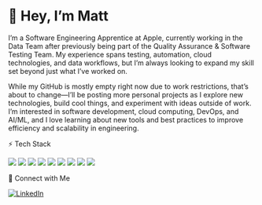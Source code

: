 # 👋 Hey, I’m Matt

I’m a Software Engineering Apprentice at Apple, currently working in the Data Team after previously being part of the Quality Assurance & Software Testing Team. My experience spans testing, automation, cloud technologies, and data workflows, but I’m always looking to expand my skill set beyond just what I’ve worked on.

While my GitHub is mostly empty right now due to work restrictions, that’s about to change—I’ll be posting more personal projects as I explore new technologies, build cool things, and experiment with ideas outside of work. I’m interested in software development, cloud computing, DevOps, and AI/ML, and I love learning about new tools and best practices to improve efficiency and scalability in engineering.

⚡ Tech Stack
<p align="left">
  <img src="https://img.shields.io/badge/-HTML5-E34F26?style=flat&logo=html5&logoColor=white" />
  <img src="https://img.shields.io/badge/-CSS3-1572B6?style=flat&logo=css3&logoColor=white" />
  <img src="https://img.shields.io/badge/-Python-3776AB?style=flat&logo=python&logoColor=white" />
  <img src="https://img.shields.io/badge/-Java-007396?style=flat&logo=java&logoColor=white" />
  <img src="https://img.shields.io/badge/-Ruby-CC342D?style=flat&logo=ruby&logoColor=white" />
  <img src="https://img.shields.io/badge/-SQL-4479A1?style=flat&logo=postgresql&logoColor=white" />
  <img src="https://img.shields.io/badge/-AWS-232F3E?style=flat&logo=amazon-aws&logoColor=white" />
  <img src="https://img.shields.io/badge/-Google%20Cloud-4285F4?style=flat&logo=google-cloud&logoColor=white" />
  <img src="https://img.shields.io/badge/-Git-F05032?style=flat&logo=git&logoColor=white" />
</p>

🚀 Connect with Me  

[![LinkedIn](https://img.shields.io/badge/-LinkedIn-blue?style=flat&logo=Linkedin&logoColor=white)]([https://linkedin.com/in/yourprofile](https://www.linkedin.com/in/matthew-east-a30023b8/))
